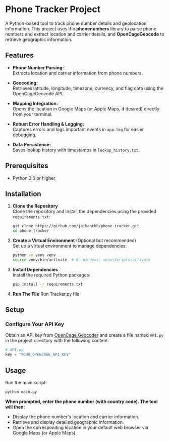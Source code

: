 # Phone Tracker Project

A Python-based tool to track phone number details and geolocation information. This project uses the **phonenumbers** library to parse phone numbers and extract location and carrier details, and **OpenCageGeocode** to retrieve geographic information.

## Features

- **Phone Number Parsing:**  
  Extracts location and carrier information from phone numbers.
  
- **Geocoding:**  
  Retrieves latitude, longitude, timezone, currency, and flag data using the OpenCageGeocode API.
  
- **Mapping Integration:**  
  Opens the location in Google Maps (or Apple Maps, if desired) directly from your terminal.
  
- **Robust Error Handling & Logging:**  
  Captures errors and logs important events in `app.log` for easier debugging.
  
- **Data Persistence:**  
  Saves lookup history with timestamps in `lookup_history.txt`.

## Prerequisites

- Python 3.6 or higher

## Installation

1. **Clone the Repository**  
   Clone the repository and install the dependencies using the provided `requirements.txt`:

   ```bash
   git clone https://github.com/jaikanthh/phone-tracker.git
   cd phone-tracker
   ```

2. **Create a Virtual Environment** (Optional but recommended)  
   Set up a virtual environment to manage dependencies:

   ```bash
   python -m venv venv
   source venv/bin/activate  # On Windows: venv\Scripts\activate
   ```

3. **Install Dependencies**  
   Install the required Python packages:

   ```bash
   pip install -r requirements.txt
   ```
4. **Run The FIle**
   Run Tracker.py file

## Setup

### Configure Your API Key

Obtain an API key from [OpenCage Geocoder](https://opencagedata.com/api) and create a file named `API.py` in the project directory with the following content:

```python
# API.py
key = "YOUR_OPENCAGE_API_KEY"
```

## Usage

Run the main script:

```bash
python main.py
```

**When prompted, enter the phone number (with country code). The tool will then:**
- Display the phone number's location and carrier information.
- Retrieve and display detailed geographic information.
- Open the corresponding location in your default web browser via Google Maps (or Apple Maps).

